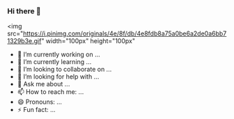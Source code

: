 ### Hi there 👋

<img src="https://i.pinimg.com/originals/4e/8f/db/4e8fdb8a75a0be6a2de0a6bb71329b3e.gif" width="100px" height="100px"

- 🔭 I’m currently working on ...
- 🌱 I’m currently learning ...
- 👯 I’m looking to collaborate on ...
- 🤔 I’m looking for help with ...
- 💬 Ask me about ...
- 📫 How to reach me: ...
- 😄 Pronouns: ...
- ⚡ Fun fact: ...

